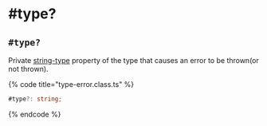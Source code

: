 # #type?

## `#type?`

Private [string-type](https://developer.mozilla.org/en-US/docs/Web/JavaScript/Reference/Global\_Objects/String) property of the type that causes an error to be thrown(or not thrown).

{% code title="type-error.class.ts" %}
```typescript
#type?: string;
```
{% endcode %}
